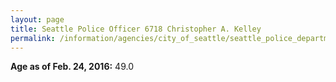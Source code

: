 ```yaml
---
layout: page
title: Seattle Police Officer 6718 Christopher A. Kelley
permalink: /information/agencies/city_of_seattle/seattle_police_department/copbook/6718/
---
```


**Age as of Feb. 24, 2016:** 49.0
